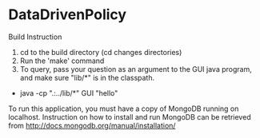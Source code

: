 DataDrivenPolicy
================

Build Instruction

1. cd to the build directory (cd changes directories)
2. Run the 'make' command
3. To query, pass your question as an argument to the GUI java program, and make sure "lib/\*" is in the classpath.
 * java -cp ".:../lib/\*" GUI "hello"

To run this application, you must have a copy of MongoDB running on localhost. Instruction on how to install and run MongoDB can be retrieved from http://docs.mongodb.org/manual/installation/
